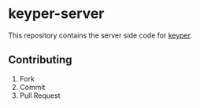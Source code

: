 # keyper-server

This repository contains the server side code for [keyper](https://github.com/BrianNewsom/keyper-client).

## Contributing
1. Fork
2. Commit
3. Pull Request
